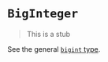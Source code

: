 # `BigInteger`

> This is a stub

See the general [`bigint` type][general-type-bigint].

[general-type-bigint]: ../../../reference/types/big_integer.md
